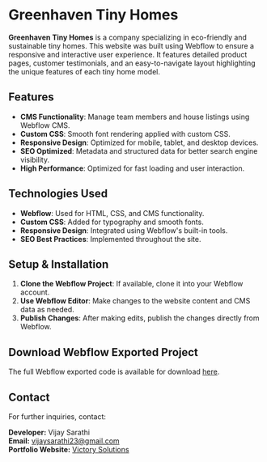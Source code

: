 # Greenhaven Tiny Homes

**Greenhaven Tiny Homes** is a company specializing in eco-friendly and sustainable tiny homes. This website was built using Webflow to ensure a responsive and interactive user experience. It features detailed product pages, customer testimonials, and an easy-to-navigate layout highlighting the unique features of each tiny home model.

## Features

- **CMS Functionality**: Manage team members and house listings using Webflow CMS.
- **Custom CSS**: Smooth font rendering applied with custom CSS.
- **Responsive Design**: Optimized for mobile, tablet, and desktop devices.
- **SEO Optimized**: Metadata and structured data for better search engine visibility.
- **High Performance**: Optimized for fast loading and user interaction.

## Technologies Used

- **Webflow**: Used for HTML, CSS, and CMS functionality.
- **Custom CSS**: Added for typography and smooth fonts.
- **Responsive Design**: Integrated using Webflow's built-in tools.
- **SEO Best Practices**: Implemented throughout the site.

## Setup & Installation

1. **Clone the Webflow Project**: If available, clone it into your Webflow account.
2. **Use Webflow Editor**: Make changes to the website content and CMS data as needed.
3. **Publish Changes**: After making edits, publish the changes directly from Webflow.

## Download Webflow Exported Project

The full Webflow exported code is available for download [here](https://drive.google.com/file/d/1WraBS6rr3t4-jqtLZi484jangbqEnxFN/view?usp=drive_link).

## Contact

For further inquiries, contact:

**Developer:** Vijay Sarathi  
**Email:** vijaysarathi23@gmail.com  
**Portfolio Website:** [Victory Solutions](https://www.victorysolutions.co)
